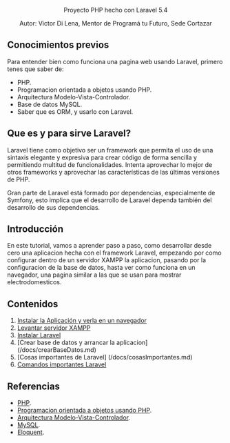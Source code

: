 <p align="center">Proyecto PHP hecho con Laravel 5.4</p>
<p align="center">Autor: Victor Di Lena, Mentor de Programá tu Futuro, Sede Cortazar</p>

## Conocimientos previos

Para entender bien como funciona una pagina web usando Laravel, primero tenes que saber de:

- PHP.
- Programacion orientada a objetos usando PHP.
- Arquitectura Modelo-Vista-Controlador.
- Base de datos MySQL.
- Saber que es ORM, y usarlo con Laravel.

## Que es y para sirve Laravel?

Laravel tiene como objetivo ser un framework que permita el uso de una sintaxis elegante y expresiva para crear código de forma sencilla y permitiendo multitud de funcionalidades. Intenta aprovechar lo mejor de otros frameworks y aprovechar las características de las últimas versiones de PHP.

Gran parte de Laravel está formado por dependencias, especialmente de Symfony, esto implica que el desarrollo de Laravel dependa también del desarrollo de sus dependencias.

## Introducción

En este tutorial, vamos a aprender paso a paso, como desarrollar desde cero una aplicacion hecha con el framework Laravel, empezando por como configurar dentro de un servidor XAMPP la aplicacion, pasando por la configuracion de la base de datos, hasta ver como funciona en un navegador, una pagina similar a las que se usan para mostrar electrodomesticos.

## Contenidos

1. [Instalar la Aplicación y verla en un navegador](/docs/instaladores.md)
2. [Levantar servidor XAMPP](/docs/levantarXampp.md)
3. [Instalar Laravel](/docs/instalarLaravel.md)
4. [Crear base de datos y arrancar la aplicacion] (/docs/crearBaseDatos.md)
5. [Cosas importantes de Laravel] (/docs/cosasImportantes.md)
6. [Comandos importantes Laravel](/docs/comandosImportantes.md)


## Referencias

- [PHP](http://php.net/manual/es/index.php).
- [Programacion orientada a objetos usando PHP](https://styde.net/php-y-programacion-orientada-a-objetos/).
- [Arquitectura Modelo-Vista-Controlador](https://es.wikipedia.org/wiki/Modelo%E2%80%93vista%E2%80%93controlador).
- [MySQL](https://www.tutorialesprogramacionya.com/mysqlya/).
- [Eloquent](https://styde.net/aprende-a-usar-eloquent-el-orm-de-laravel/).
